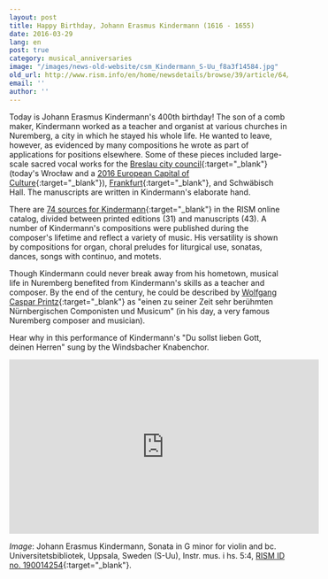 ```yaml
---
layout: post
title: Happy Birthday, Johann Erasmus Kindermann (1616 - 1655)
date: 2016-03-29
lang: en
post: true
category: musical_anniversaries
image: "/images/news-old-website/csm_Kindermann_S-Uu_f8a3f14584.jpg"
old_url: http://www.rism.info/en/home/newsdetails/browse/39/article/64/happy-birthday-johann-erasmus-kindermann-1616-1655.html
email: ''
author: ''
---
```


Today is Johann Erasmus Kindermann's 400th birthday! The son of a comb maker, Kindermann worked as a teacher and organist at various churches in Nuremberg, a city in which he stayed his whole life. He wanted to leave, however, as evidenced by many compositions he wrote as part of applications for positions elsewhere. Some of these pieces included large-scale sacred vocal works for the [Breslau city council](https://opac.rism.info/search?id=466000368){:target="_blank"} (today's Wrocław and a [2016 European Capital of Culture](http://www.wroclaw2016.pl/){:target="_blank"}), [Frankfurt](https://opac.rism.info/search?id=450037033){:target="_blank"}, and Schwäbisch Hall. The manuscripts are written in Kindermann's elaborate hand.

There are [74 sources for Kindermann](https://opac.rism.info/search?View=rism&author=Kindermann+erasmus){:target="_blank"} in the RISM online catalog, divided between printed editions (31) and manuscripts (43). A number of Kindermann's compositions were published during the composer's lifetime and reflect a variety of music. His versatility is shown by compositions for organ, choral preludes for liturgical use, sonatas, dances, songs with continuo, and motets.

Though Kindermann could never break away from his hometown, musical life in Nuremberg benefited from Kindermann's skills as a teacher and composer. By the end of the century, he could be described by [Wolfgang Caspar Printz](http://reader.digitale-sammlungen.de/de/fs1/object/display/bsb10527684_00161.html?contextType=scan&contextSort=score%2Cdescending&contextRows=10&context=kindermann){:target="_blank"} as "einen zu seiner Zeit sehr berühmten Nürnbergischen Componisten und Musicum" (in his day, a very famous Nuremberg composer and musician).

Hear why in this performance of Kindermann's "Du sollst lieben Gott, deinen Herren" sung by the Windsbacher Knabenchor.

<iframe width="560" height="315" src="https://www.youtube.com/embed/4qRL6uSjujo" frameborder="0" allowfullscreen></iframe>


_Image_: Johann Erasmus Kindermann, Sonata in G minor for violin and bc. Universitetsbibliotek, Uppsala, Sweden (S-Uu), Instr. mus. i hs. 5:4, [RISM ID no. 190014254](https://opac.rism.info/search?id=190014254){:target="_blank"}.

